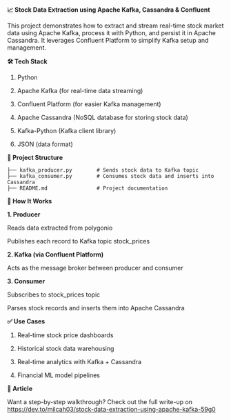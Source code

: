 **📈 Stock Data Extraction using Apache Kafka, Cassandra & Confluent**

This project demonstrates how to extract and stream real-time stock market data using Apache Kafka, process it with Python, and persist it in Apache Cassandra. It leverages Confluent Platform to simplify Kafka setup and management.

**🛠️ Tech Stack**

1. Python

2. Apache Kafka (for real-time data streaming)

3. Confluent Platform (for easier Kafka management)

4. Apache Cassandra (NoSQL database for storing stock data)

5. Kafka-Python (Kafka client library)

6. JSON (data format)

**📌 Project Structure**
```
├── kafka_producer.py        # Sends stock data to Kafka topic
├── kafka_consumer.py        # Consumes stock data and inserts into Cassandra
├── README.md                # Project documentation
```

**🔁 How It Works**

**1. Producer**

Reads data extracted from polygonio

Publishes each record to Kafka topic stock_prices

**2. Kafka (via Confluent Platform)**

Acts as the message broker between producer and consumer

**3. Consumer**

Subscribes to stock_prices topic

Parses stock records and inserts them into Apache Cassandra


**✅ Use Cases**

1. Real-time stock price dashboards

2. Historical stock data warehousing

3. Real-time analytics with Kafka + Cassandra

4. Financial ML model pipelines

**📖 Article**

Want a step-by-step walkthrough? Check out the full write-up on https://dev.to/milcah03/stock-data-extraction-using-apache-kafka-59g0 


